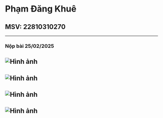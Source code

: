 # Phạm Đăng Khuê 
## MSV: 22810310270
---
### Nộp bài 25/02/2025
![Hình ảnh](1.jpg)
---
![Hình ảnh](2.jpg)
---
![Hình ảnh](3.jpg)
---
![Hình ảnh](4.jpg)
---